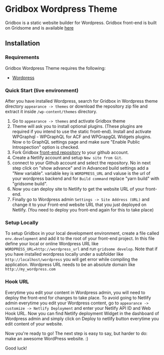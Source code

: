 Gridbox Wordpress Theme
===

Gridbox is a static website builder for Wordpress. Gridbox front-end is built on Gridsome and is available [here](https://github.com/idesignzone/gridbox-theme-frontend-free)

Installation
---------------

### Requirements

Gridbox Wordpress Theme requires the following:

- [Wordpress](https://wordpress.org/download/)

### Quick Start (live environment)

After you have installed Wordpress, search for Gridbox in Wordpress theme directory `appearance -> themes` or download the repository zip file and extract it inside `/wp-content/themes` directory.

1. Go to `appearance -> themes` and activate Gridbox theme
2. Theme will ask you to install optional plugins. (These plugins are required if you intend to use the static front-end). Install and activate WPGraphql - WPGraphQL for ACF and WPGrapgQL Widgets plugins. Now o to GraphQL settings page and make sure "Enable Public Introspection" option is checked.
3. Fork Gridbox [front-end repository](https://github.com/idesignzone/gridbox-theme-frontend-free) to your github account. 
4. Create a Netlify account and setup `New site from Git`.
5. connect to your Github account and select the repository. No in next step click on "show advance" and in Advanced build settings add a "New variable". variable key is `WORDPRESS_URL` and valuse is the url of your wordpress backend and for `Build command` replace "yarn build" with "gridsome build".
6. Now you can deploy site to Netlify to get the website URL of your front-end.
7. Finally go to Wordpress admin `Settings -> Site Address (URL)` and change it to your Front-end website URL that you just deployed on Netlify. (You need to deploy you front-end again for this to take place)

### Setup Locally

To setup Gridbox in your local development environment, create a file called `env.development` and add it to the root of your front-end project. In this file define your local or online Wordpress URL like
`WORDPRESS_URL=http://wordpress_url` and run `gridsome develop`. Note that if you have installed wordpress locally under a subfolder like `http://localhost/wordpress` you will get error while compiling the application. Wordpress URL needs to be an absolute domain like `http://my_wordpress.com`


### Hook URL

Everytime you edit your content in Wordpress admin, you will need to deploy the front-end for changes to take place. To avoid going to Netlify admin everytime you edit your Wordpress content, go to `appearance -> customize -> Netlify Deployment` and enter your Netlify API ID and Web Hook URL. Now you can find Netlify deployment Widget in the dashboard of Wordpress admin and simply click on Deploy to netlify button everytime you edit content of your website.

Now you're ready to go! The next step is easy to say, but harder to do: make an awesome WordPress website. :)

Good luck!
